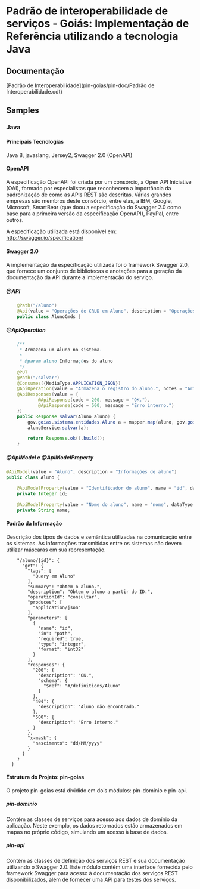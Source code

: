# Padrão de interoperabilidade de serviços - Goiás: Implementação de Referência utilizando a tecnologia Java

## Documentação
	
[Padrão de Interoperabilidade](pin-goias/pin-doc/Padrão de Interoperabilidade.odt)
		

## Samples

	
### Java		

#### Principais Tecnologias

Java 8, javaslang, Jersey2, Swagger 2.0 (OpenAPI)

#### OpenAPI

A especificação OpenAPI foi criada por um consórcio, a Open API Iniciative (OAI), formado por especialistas que reconhecem a importância da padronização de como as APIs REST são descritas. Várias grandes empresas são membros deste consórcio, entre elas, a IBM, Google, Microsoft, SmartBear (que doou a especificação do Swagger 2.0 como base para a primeira versão da especificação OpenAPI), PayPal, entre outros.

A especificação utilizada está disponível em: http://swagger.io/specification/

#### Swagger 2.0

A implementação da especificação utilizada foi o framework Swagger 2.0, que fornece um conjunto de bibliotecas e anotações para a geração da documentação da API durante a implementação do serviço.

##### @API

```java
    @Path("/aluno")
    @Api(value = "Operações de CRUD em Aluno", description = "Operações CRUD de Aluno")
    public class AlunoCmds {
```

##### @ApiOperation

```java
    /**
     * Armazena um Aluno no sistema.
     *
     * @param aluno Informações do aluno
     */
    @PUT
    @Path("/salvar")
    @Consumes({MediaType.APPLICATION_JSON})
    @ApiOperation(value = "Armazena o registro do aluno.", notes = "Armazena o registro do aluno na base de dados.")
    @ApiResponses(value = {
            @ApiResponse(code = 200, message = "OK."),
            @ApiResponse(code = 500, message = "Erro interno.")
    })
    public Response salvar(Aluno aluno) {
        gov.goias.sistema.entidades.Aluno a = mapper.map(aluno, gov.goias.sistema.entidades.Aluno.class);
        alunoService.salvar(a);

        return Response.ok().build();
    }
```

##### @ApiModel e @ApiModelProperty

```java
@ApiModel(value = "Aluno", description = "Informações de aluno")
public class Aluno {

    @ApiModelProperty(value = "Identificador do aluno", name = "id", dataType = "integer")
    private Integer id;

    @ApiModelProperty(value = "Nome do aluno", name = "nome", dataType = "string")
    private String nome;
```

#### Padrão da Informação

Descrição dos tipos de dados e semântica utilizadas na comunicação entre os sistemas. As informações transmitidas entre os sistemas não devem utilizar máscaras em sua representação.

```
    "/aluno/{id}": {
      "get": {
        "tags": [
          "Query em Aluno"
        ],
        "summary": "Obtem o aluno.",
        "description": "Obtem o aluno a partir do ID.",
        "operationId": "consultar",
        "produces": [
          "application/json"
        ],
        "parameters": [
          {
            "name": "id",
            "in": "path",
            "required": true,
            "type": "integer",
            "format": "int32"
          }
        ],
        "responses": {
          "200": {
            "description": "OK.",
            "schema": {
              "$ref": "#/definitions/Aluno"
            }
          },
          "404": {
            "description": "Aluno não encontrado."
          },
          "500": {
            "description": "Erro interno."
          }
        },
        "x-mask": {
          "nascimento": "dd/MM/yyyy"
        }
      }
    }
  }
```

#### Estrutura do Projeto: pin-goias

O projeto pin-goias está dividido em dois módulos: pin-dominio e pin-api.

##### pin-dominio
Contém as classes de serviços para acesso aos dados de domínio da aplicação.
Neste exemplo, os dados retornados estão armazenados em mapas no próprio código, simulando um acesso à base de dados.

##### pin-api
Contém as classes de definição dos serviços REST e sua documentação utilizando o Swagger 2.0.
Este módulo contém uma interface fornecida pelo framework Swagger para acesso à documentação dos serviços REST disponibilizados, além de fornecer uma API para testes dos serviços.


